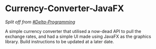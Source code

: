 # Currency-Converter-JavaFX

*Split off from [#Delta-Programming](https://github.com/Delta18-Git)*

A simple currency converter that utilised a now-dead API to pull the exchange rates, and had a simple UI made using JavaFX as the graphics library.
Build instructions to be updated at a later date.
